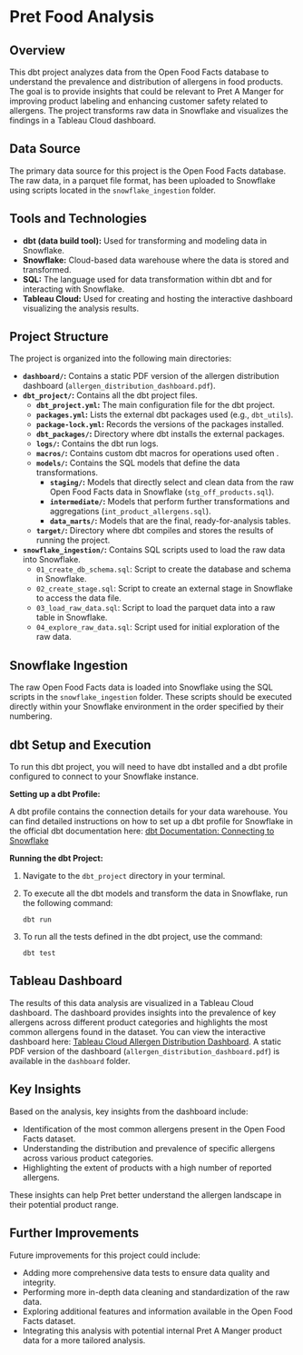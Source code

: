 # Pret Food Analysis

## Overview

This dbt project analyzes data from the Open Food Facts database to understand the prevalence and distribution of allergens in food products. The goal is to provide insights that could be relevant to Pret A Manger for improving product labeling and enhancing customer safety related to allergens. The project transforms raw data in Snowflake and visualizes the findings in a Tableau Cloud dashboard.

## Data Source

The primary data source for this project is the Open Food Facts database. The raw data, in a parquet file format, has been uploaded to Snowflake using scripts located in the `snowflake_ingestion` folder.

## Tools and Technologies

* **dbt (data build tool):** Used for transforming and modeling data in Snowflake.
* **Snowflake:** Cloud-based data warehouse where the data is stored and transformed.
* **SQL:** The language used for data transformation within dbt and for interacting with Snowflake.
* **Tableau Cloud:** Used for creating and hosting the interactive dashboard visualizing the analysis results.

## Project Structure

The project is organized into the following main directories:

* **`dashboard/`:** Contains a static PDF version of the allergen distribution dashboard (`allergen_distribution_dashboard.pdf`).
* **`dbt_project/`:** Contains all the dbt project files.
  * **`dbt_project.yml`:** The main configuration file for the dbt project.
  * **`packages.yml`:** Lists the external dbt packages used (e.g., `dbt_utils`).
  * **`package-lock.yml`:** Records the  versions of the packages installed.
  * **`dbt_packages/`:** Directory where dbt installs the external packages.
  * **`logs/`:** Contains the dbt run logs.
  * **`macros/`:** Contains custom dbt macros for operations used often .
  * **`models/`:** Contains the SQL models that define the data transformations.
    * **`staging/`:** Models that directly select and clean data from the raw Open Food Facts data in Snowflake (`stg_off_products.sql`).
    * **`intermediate/`:** Models that perform further transformations and aggregations (`int_product_allergens.sql`).
    * **`data_marts/`:** Models that are the final, ready-for-analysis tables.
  * **`target/`:** Directory where dbt compiles and stores the results of running the project.
* **`snowflake_ingestion/`:** Contains SQL scripts used to load the raw data into Snowflake.
  * `01_create_db_schema.sql`: Script to create the database and schema in Snowflake.
  * `02_create_stage.sql`: Script to create an external stage in Snowflake to access the data file.
  * `03_load_raw_data.sql`: Script to load the parquet data into a raw table in Snowflake.
  * `04_explore_raw_data.sql`: Script used for initial exploration of the raw data.

## Snowflake Ingestion

The raw Open Food Facts data is loaded into Snowflake using the SQL scripts in the `snowflake_ingestion` folder. These scripts should be executed directly within your Snowflake environment in the order specified by their numbering.

## dbt Setup and Execution

To run this dbt project, you will need to have dbt installed and a dbt profile configured to connect to your Snowflake instance.

**Setting up a dbt Profile:**

A dbt profile contains the connection details for your data warehouse. You can find detailed instructions on how to set up a dbt profile for Snowflake in the official dbt documentation here: [dbt Documentation: Connecting to Snowflake](https://docs.getdbt.com/docs/core/connect-data-platform/snowflake-setup)

**Running the dbt Project:**

1. Navigate to the `dbt_project` directory in your terminal.
2. To execute all the dbt models and transform the data in Snowflake, run the following command:

    ```
    dbt run
    ```

3. To run all the tests defined in the dbt project, use the command:

    ```
    dbt test
    ```

## Tableau Dashboard

The results of this data analysis are visualized in a Tableau Cloud dashboard. The dashboard provides insights into the prevalence of key allergens across different product categories and highlights the most common allergens found in the dataset. You can view the interactive dashboard here: [Tableau Cloud Allergen Distribution Dashboard](https://prod-uk-a.online.tableau.com/t/ancaconstantin1-7d7fdfda60/views/AllergenDistributionDashboard/Dashboard1). A static PDF version of the dashboard (`allergen_distribution_dashboard.pdf`) is available in the `dashboard` folder.

## Key Insights

Based on the analysis, key insights from the dashboard include:

* Identification of the most common allergens present in the Open Food Facts dataset.
* Understanding the distribution and prevalence of specific allergens across various product categories.
* Highlighting the extent of products with a high number of reported allergens.

These insights can help Pret better understand the allergen landscape in their potential product range.

## Further Improvements

Future improvements for this project could include:

* Adding more comprehensive data tests to ensure data quality and integrity.
* Performing more in-depth data cleaning and standardization of the raw data.
* Exploring additional features and information available in the Open Food Facts dataset.
* Integrating this analysis with potential internal Pret A Manger product data for a more tailored analysis.
